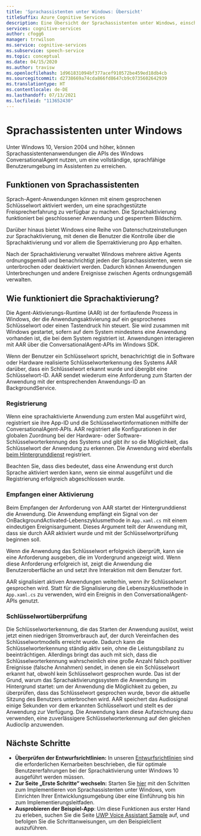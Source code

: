 ```yaml
---
title: 'Sprachassistenten unter Windows: Übersicht'
titleSuffix: Azure Cognitive Services
description: Eine Übersicht der Sprachassistenten unter Windows, einschließlich der verfügbaren Funktionen und Entwicklungsressourcen.
services: cognitive-services
author: cfogg6
manager: trrwilson
ms.service: cognitive-services
ms.subservice: speech-service
ms.topic: conceptual
ms.date: 04/15/2020
ms.author: travisw
ms.openlocfilehash: 1d961831094bf377acef910572be459ed18db4cb
ms.sourcegitcommit: d2738669a74cda866fd8647cb9c0735602642939
ms.translationtype: HT
ms.contentlocale: de-DE
ms.lasthandoff: 07/13/2021
ms.locfileid: "113652430"
---
```

# <a name="voice-assistants-on-windows"></a>Sprachassistenten unter Windows

Unter Windows 10, Version 2004 und höher, können Sprachassistentenanwendungen die APIs des Windows ConversationalAgent nutzen, um eine vollständige, sprachfähige Benutzerumgebung im Assistenten zu erreichen.

## <a name="voice-assistant-features"></a>Funktionen von Sprachassistenten

Sprach-Agent-Anwendungen können mit einem gesprochenen Schlüsselwort aktiviert werden, um eine sprachgestützte Freisprecherfahrung zu verfügbar zu machen. Die Sprachaktivierung funktioniert bei geschlossener Anwendung und gesperrtem Bildschirm.

Darüber hinaus bietet Windows eine Reihe von Datenschutzeinstellungen zur Sprachaktivierung, mit denen die Benutzer die Kontrolle über die Sprachaktivierung und vor allem die Sperraktivierung pro App erhalten.

Nach der Sprachaktivierung verwaltet Windows mehrere aktive Agents ordnungsgemäß und benachrichtigt jeden der Sprachassistenten, wenn sie unterbrochen oder deaktiviert werden. Dadurch können Anwendungen Unterbrechungen und andere Ereignisse zwischen Agents ordnungsgemäß verwalten.

## <a name="how-does-voice-activation-work"></a>Wie funktioniert die Sprachaktivierung?

Die Agent-Aktivierungs-Runtime (AAR) ist der fortlaufende Prozess in Windows, der die Anwendungsaktivierung auf ein gesprochenes Schlüsselwort oder einen Tastendruck hin steuert. Sie wird zusammen mit Windows gestartet, sofern auf dem System mindestens eine Anwendung vorhanden ist, die bei dem System registriert ist. Anwendungen interagieren mit AAR über die ConversationalAgent-APIs im Windows SDK.

Wenn der Benutzer ein Schlüsselwort spricht, benachrichtigt die in Software oder Hardware realisierte Schlüsselworterkennung des Systems AAR darüber, dass ein Schlüsselwort erkannt wurde und übergibt eine Schlüsselwort-ID. AAR sendet wiederum eine Anforderung zum Starten der Anwendung mit der entsprechenden Anwendungs-ID an BackgroundService.

### <a name="registration"></a>Registrierung

Wenn eine sprachaktivierte Anwendung zum ersten Mal ausgeführt wird, registriert sie ihre App-ID und die Schlüsselwortinformationen mithilfe der ConversationalAgent-APIs. AAR registriert alle Konfigurationen in der globalen Zuordnung bei der Hardware- oder Software-Schlüsselworterkennung des Systems und gibt ihr so die Möglichkeit, das Schlüsselwort der Anwendung zu erkennen. Die Anwendung wird ebenfalls [beim Hintergrunddienst](/windows/uwp/launch-resume/register-a-background-task) registriert.

Beachten Sie, dass dies bedeutet, dass eine Anwendung erst durch Sprache aktiviert werden kann, wenn sie einmal ausgeführt und die Registrierung erfolgreich abgeschlossen wurde.

### <a name="receiving-an-activation"></a>Empfangen einer Aktivierung

Beim Empfangen der Anforderung von AAR startet der Hintergrunddienst die Anwendung. Die Anwendung empfängt ein Signal von der OnBackgroundActivated-Lebenszyklusmethode in `App.xaml.cs` mit einem eindeutigen Ereignisargument. Dieses Argument teilt der Anwendung mit, dass sie durch AAR aktiviert wurde und mit der Schlüsselwortprüfung beginnen soll.

Wenn die Anwendung das Schlüsselwort erfolgreich überprüft, kann sie eine Anforderung ausgeben, die im Vordergrund angezeigt wird. Wenn diese Anforderung erfolgreich ist, zeigt die Anwendung die Benutzeroberfläche an und setzt ihre Interaktion mit dem Benutzer fort.

AAR signalisiert aktiven Anwendungen weiterhin, wenn ihr Schlüsselwort gesprochen wird. Statt für die Signalisierung die Lebenszyklusmethode in `App.xaml.cs` zu verwenden, wird ein Ereignis in den ConversationalAgent-APIs genutzt.

### <a name="keyword-verification"></a>Schlüsselwortüberprüfung

Die Schlüsselworterkennung, die das Starten der Anwendung auslöst, weist jetzt einen niedrigen Stromverbrauch auf, der durch Vereinfachen des Schlüsselwortmodells erreicht wurde. Dadurch kann die Schlüsselworterkennung ständig aktiv sein, ohne die Leistungsbilanz zu beeinträchtigen. Allerdings bringt das auch mit sich, dass die Schlüsselworterkennung wahrscheinlich eine große Anzahl falsch positiver Ereignisse (falsche Annahmen) sendet, in denen sie ein Schlüsselwort erkannt hat, obwohl kein Schlüsselwort gesprochen wurde. Das ist der Grund, warum das Sprachaktivierungssystem die Anwendung im Hintergrund startet: um der Anwendung die Möglichkeit zu geben, zu überprüfen, dass das Schlüsselwort gesprochen wurde, bevor die aktuelle Sitzung des Benutzers unterbrochen wird. AAR speichert das Audiosignal einige Sekunden vor dem erkannten Schlüsselwort und stellt es der Anwendung zur Verfügung. Die Anwendung kann diese Aufzeichnung dazu verwenden, eine zuverlässigere Schlüsselworterkennung auf den gleichen Audioclip anzuwenden.

## <a name="next-steps"></a>Nächste Schritte

- **Überprüfen der Entwurfsrichtlinien:** In unseren [Entwurfsrichtlinien](windows-voice-assistants-best-practices.md) sind die erforderlichen Kernarbeiten beschrieben, die für optimale Benutzererfahrungen bei der Sprachaktivierung unter Windows 10 ausgeführt werden müssen.
- **Zur Seite „Erste Schritte“ wechseln:** Starten Sie [hier](how-to-windows-voice-assistants-get-started.md) mit den Schritten zum Implementieren von Sprachassistenten unter Windows, vom Einrichten Ihrer Entwicklungsumgebung über eine Einführung bis hin zum Implementierungsleitfaden.
- **Ausprobieren der Beispiel-App**: Um diese Funktionen aus erster Hand zu erleben, suchen Sie die Seite [UWP Voice Assistant Sample](windows-voice-assistants-faq.yml#the-uwp-voice-assistant-sample) auf, und befolgen Sie die Schrittanweisungen, um den Beispielclient auszuführen.